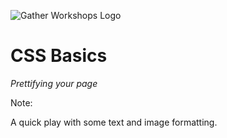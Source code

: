 ![Gather Workshops Logo](/Building-the-Web/slideshow/images/gw_logo_header.png)

# CSS Basics
_Prettifying your page_


Note:

A quick play with some text and image formatting.